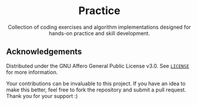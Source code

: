 <div align="center">
<h1 align="center">Practice</h1>

<p align="center">
Collection of coding exercises and algorithm implementations designed for hands-on practice and skill development.
</p>
</div>

## Acknowledgements

Distributed under the GNU Affero General Public License v3.0. See <a href="https://github.com/kunal-ma/Practice/blob/main/LICENSE">`LICENSE`</a> for more information.

Your contributions can be invaluable to this project. If you have an idea to make this better, feel free to fork the repository and submit a pull request. Thank you for your support :)
